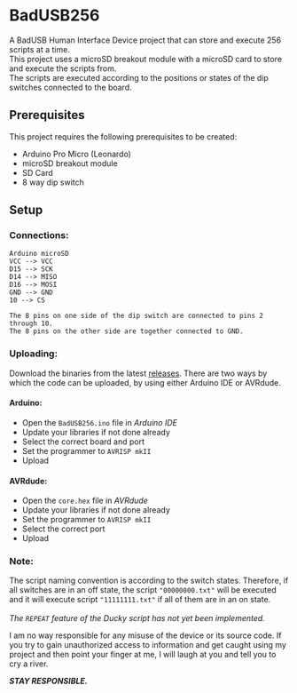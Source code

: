 # BadUSB256
A BadUSB Human Interface Device project that can store and execute 256 scripts at a time. <br />
This project uses a microSD breakout module with a microSD card to store and execute the scripts from. <br />
The scripts are executed according to the positions or states of the dip switches connected to the board.

## Prerequisites
This project requires the following prerequisites to be created:
* Arduino Pro Micro (Leonardo)
* microSD breakout module
* SD Card
* 8 way dip switch

## Setup
### Connections:
```
Arduino microSD
VCC --> VCC
D15 --> SCK
D14 --> MISO
D16 --> MOSI
GND --> GND
10 --> CS

The 8 pins on one side of the dip switch are connected to pins 2 through 10.
The 8 pins on the other side are together connected to GND.
```

### Uploading:
Download the binaries from the latest [releases](https://github.com/f10gic/BadUSB256/releases).
There are two ways by which the code can be uploaded, by using either Arduino IDE or AVRdude.
#### Arduino:
* Open the `BadUSB256.ino` file in *Arduino IDE*
* Update your libraries if not done already
* Select the correct board and port
* Set the programmer to `AVRISP mkII`
* Upload


#### AVRdude:
* Open the `core.hex` file in *AVRdude*
* Update your libraries if not done already
* Set the programmer to `AVRISP mkII`
* Select the correct port
* Upload


### Note:
The script naming convention is according to the switch states. Therefore, if all switches are in an off state, the script `"00000000.txt"` will be executed and it will execute script ```"11111111.txt"``` if all of them are in an on state.<br /><br />
*The `REPEAT` feature of the Ducky script has not yet been implemented.*




I am no way responsible for any misuse of the device or its source code. If you try to gain unauthorized access to information and get caught using my project and then point your finger at me, I will laugh at you and tell you to cry a river.


***STAY RESPONSIBLE.***
